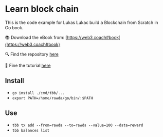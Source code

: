 # Learn block chain

This is the code example for Lukas Lukac build a Blockchain from Scratch in Go book.

:books: Download the eBook from: [https://web3.coach#book](https://web3.coach#book)

:mag: Find the repository [here](https://github.com/web3coach/the-blockchain-bar)

:pushpin: Fine the tutorial [here](https://www.freecodecamp.org/news/build-a-blockchain-in-golang-from-scratch/)

## Install

- `go install ./cmd/tbb/...`
- `export PATH=/home/rawda/go/bin/:$PATH`

## Use

- `tbb tx add --from=rawda --to=rawda --value=100 --data=reward`
- `tbb balances list`
